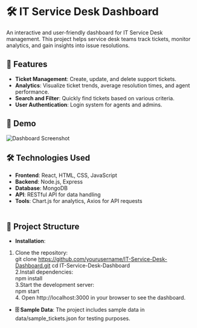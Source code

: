 
# 🛠️ IT Service Desk Dashboard

An interactive and user-friendly dashboard for IT Service Desk management. This project helps service desk teams track tickets, monitor analytics, and gain insights into issue resolutions.

## 🚀 Features

- **Ticket Management**: Create, update, and delete support tickets.
- **Analytics**: Visualize ticket trends, average resolution times, and agent performance.
- **Search and Filter**: Quickly find tickets based on various criteria.
- **User Authentication**: Login system for agents and admins.

## 📸 Demo

![Dashboard Screenshot](assets/demo.png)

## 🛠️ Technologies Used

- **Frontend**: React, HTML, CSS, JavaScript
- **Backend**: Node.js, Express
- **Database**: MongoDB
- **API**: RESTful API for data handling
- **Tools**: Chart.js for analytics, Axios for API requests
  <br> <br>
## 📂 Project Structure
- **Installation**:
 1. Clone the repository:<br>
git clone https://github.com/yourusername/IT-Service-Desk-Dashboard.git
cd IT-Service-Desk-Dashboard
<br> 2.Install dependencies:
<br>npm install
 <br>3.Start the development server:
  <br>npm start
<br>4. Open http://localhost:3000 in your browser to see the dashboard.<br>
  
- **🗄️ Sample Data**:
  The project includes sample data in data/sample_tickets.json for testing purposes.
 




